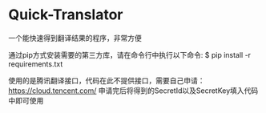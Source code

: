 # Quick-Translator

一个能快速得到翻译结果的程序，非常方便

通过pip方式安装需要的第三方库，请在命令行中执行以下命令:
$ pip install -r requirements.txt

使用的是腾讯翻译接口，代码在此不提供接口，需要自己申请：https://cloud.tencent.com/
申请完后将得到的SecretId以及SecretKey填入代码中即可使用
